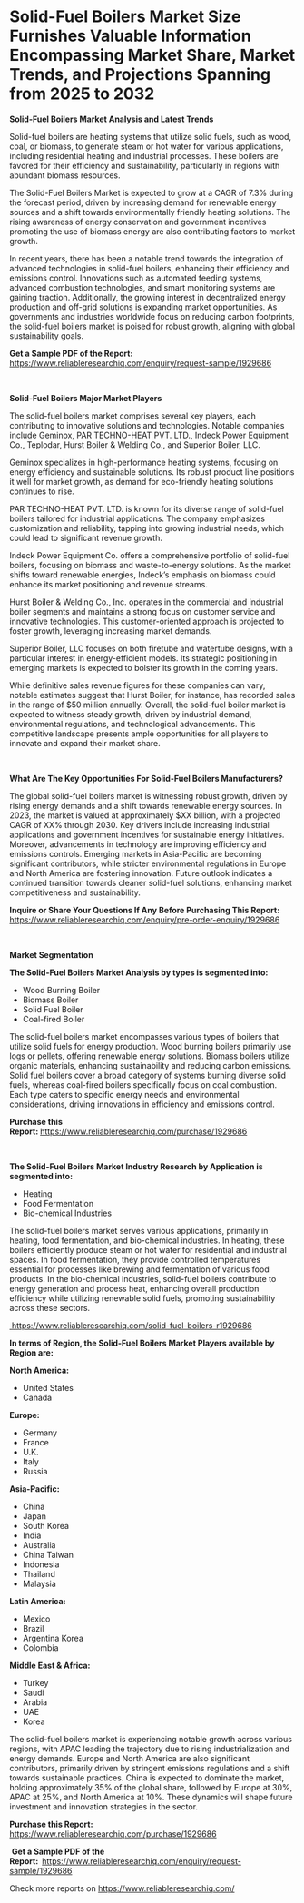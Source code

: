 <p><h1>Solid-Fuel Boilers Market Size Furnishes Valuable Information Encompassing Market Share, Market Trends, and Projections Spanning from 2025 to 2032</h1></p><p><strong>Solid-Fuel Boilers Market Analysis and Latest Trends</strong></p>
<p><p>Solid-fuel boilers are heating systems that utilize solid fuels, such as wood, coal, or biomass, to generate steam or hot water for various applications, including residential heating and industrial processes. These boilers are favored for their efficiency and sustainability, particularly in regions with abundant biomass resources. </p><p>The Solid-Fuel Boilers Market is expected to grow at a CAGR of 7.3% during the forecast period, driven by increasing demand for renewable energy sources and a shift towards environmentally friendly heating solutions. The rising awareness of energy conservation and government incentives promoting the use of biomass energy are also contributing factors to market growth. </p><p>In recent years, there has been a notable trend towards the integration of advanced technologies in solid-fuel boilers, enhancing their efficiency and emissions control. Innovations such as automated feeding systems, advanced combustion technologies, and smart monitoring systems are gaining traction. Additionally, the growing interest in decentralized energy production and off-grid solutions is expanding market opportunities. As governments and industries worldwide focus on reducing carbon footprints, the solid-fuel boilers market is poised for robust growth, aligning with global sustainability goals.</p></p>
<p><strong>Get a Sample PDF of the Report:&nbsp;</strong> <a href="https://www.reliableresearchiq.com/enquiry/request-sample/1929686?utm_campaign=104&utm_medium=2&utm_source=Github&utm_content=ia&utm_term=16012025&utm_id=solid-fuel-boilers">https://www.reliableresearchiq.com/enquiry/request-sample/1929686</a></p>
<p>&nbsp;</p>
<p><strong>Solid-Fuel Boilers Major Market Players</strong></p>
<p><p>The solid-fuel boilers market comprises several key players, each contributing to innovative solutions and technologies. Notable companies include Geminox, PAR TECHNO-HEAT PVT. LTD., Indeck Power Equipment Co., Teplodar, Hurst Boiler & Welding Co., and Superior Boiler, LLC. </p><p>Geminox specializes in high-performance heating systems, focusing on energy efficiency and sustainable solutions. Its robust product line positions it well for market growth, as demand for eco-friendly heating solutions continues to rise.</p><p>PAR TECHNO-HEAT PVT. LTD. is known for its diverse range of solid-fuel boilers tailored for industrial applications. The company emphasizes customization and reliability, tapping into growing industrial needs, which could lead to significant revenue growth.</p><p>Indeck Power Equipment Co. offers a comprehensive portfolio of solid-fuel boilers, focusing on biomass and waste-to-energy solutions. As the market shifts toward renewable energies, Indeck’s emphasis on biomass could enhance its market positioning and revenue streams.</p><p>Hurst Boiler & Welding Co., Inc. operates in the commercial and industrial boiler segments and maintains a strong focus on customer service and innovative technologies. This customer-oriented approach is projected to foster growth, leveraging increasing market demands.</p><p>Superior Boiler, LLC focuses on both firetube and watertube designs, with a particular interest in energy-efficient models. Its strategic positioning in emerging markets is expected to bolster its growth in the coming years.</p><p>While definitive sales revenue figures for these companies can vary, notable estimates suggest that Hurst Boiler, for instance, has recorded sales in the range of $50 million annually. Overall, the solid-fuel boiler market is expected to witness steady growth, driven by industrial demand, environmental regulations, and technological advancements. This competitive landscape presents ample opportunities for all players to innovate and expand their market share.</p></p>
<p>&nbsp;</p>
<p><strong>What Are The Key Opportunities For Solid-Fuel Boilers Manufacturers?</strong></p>
<p><p>The global solid-fuel boilers market is witnessing robust growth, driven by rising energy demands and a shift towards renewable energy sources. In 2023, the market is valued at approximately $XX billion, with a projected CAGR of XX% through 2030. Key drivers include increasing industrial applications and government incentives for sustainable energy initiatives. Moreover, advancements in technology are improving efficiency and emissions controls. Emerging markets in Asia-Pacific are becoming significant contributors, while stricter environmental regulations in Europe and North America are fostering innovation. Future outlook indicates a continued transition towards cleaner solid-fuel solutions, enhancing market competitiveness and sustainability.</p></p>
<p><strong>Inquire or Share Your Questions If Any Before Purchasing This Report:</strong> <a href="https://www.reliableresearchiq.com/enquiry/pre-order-enquiry/1929686?utm_campaign=104&utm_medium=2&utm_source=Github&utm_content=ia&utm_term=16012025&utm_id=solid-fuel-boilers">https://www.reliableresearchiq.com/enquiry/pre-order-enquiry/1929686</a></p>
<p>&nbsp;</p>
<p><strong>Market Segmentation</strong></p>
<p><strong>The Solid-Fuel Boilers Market Analysis by types is segmented into:</strong></p>
<p><ul><li>Wood Burning Boiler</li><li>Biomass Boiler</li><li>Solid Fuel Boiler</li><li>Coal-fired Boiler</li></ul></p>
<p><p>The solid-fuel boilers market encompasses various types of boilers that utilize solid fuels for energy production. Wood burning boilers primarily use logs or pellets, offering renewable energy solutions. Biomass boilers utilize organic materials, enhancing sustainability and reducing carbon emissions. Solid fuel boilers cover a broad category of systems burning diverse solid fuels, whereas coal-fired boilers specifically focus on coal combustion. Each type caters to specific energy needs and environmental considerations, driving innovations in efficiency and emissions control.</p></p>
<p><strong>Purchase this Report:&nbsp;</strong><a href="https://www.reliableresearchiq.com/purchase/1929686?utm_campaign=104&utm_medium=2&utm_source=Github&utm_content=ia&utm_term=16012025&utm_id=solid-fuel-boilers">https://www.reliableresearchiq.com/purchase/1929686</a></p>
<p>&nbsp;</p>
<p><strong>The Solid-Fuel Boilers Market Industry Research by Application is segmented into:</strong></p>
<p><ul><li>Heating</li><li>Food Fermentation</li><li>Bio-chemical Industries</li></ul></p>
<p><p>The solid-fuel boilers market serves various applications, primarily in heating, food fermentation, and bio-chemical industries. In heating, these boilers efficiently produce steam or hot water for residential and industrial spaces. In food fermentation, they provide controlled temperatures essential for processes like brewing and fermentation of various food products. In the bio-chemical industries, solid-fuel boilers contribute to energy generation and process heat, enhancing overall production efficiency while utilizing renewable solid fuels, promoting sustainability across these sectors.</p></p>
<p><a href="https://www.reliableresearchiq.com/solid-fuel-boilers-r1929686?utm_campaign=104&utm_medium=2&utm_source=Github&utm_content=ia&utm_term=16012025&utm_id=solid-fuel-boilers">&nbsp;https://www.reliableresearchiq.com/solid-fuel-boilers-r1929686</a></p>
<p><strong>In terms of Region, the Solid-Fuel Boilers Market Players available by Region are:</strong></p>
<p>
    <p> <strong> North America: </strong>
        <ul>
            <li>United States</li>
            <li>Canada</li>
        </ul>
        </p> 
    <p> <strong> Europe: </strong>
        <ul>
            <li>Germany</li>
            <li>France</li>
            <li>U.K.</li>
            <li>Italy</li>
            <li>Russia</li>
        </ul>
        </p> 
    <p> <strong> Asia-Pacific: </strong>
        <ul>
            <li>China</li>
            <li>Japan</li>
            <li>South Korea</li>
            <li>India</li>
            <li>Australia</li>
            <li>China Taiwan</li>
            <li>Indonesia</li>
            <li>Thailand</li>
            <li>Malaysia</li>
        </ul>
        </p> 
    <p> <strong> Latin America: </strong>
        <ul>
            <li>Mexico</li>
            <li>Brazil</li>
            <li>Argentina Korea</li>
            <li>Colombia</li>
        </ul>
        </p> 
    <p> <strong> Middle East & Africa: </strong>
        <ul>
            <li>Turkey</li>
            <li>Saudi</li>
            <li>Arabia</li>
            <li>UAE</li>
            <li>Korea</li>
        </ul>
    </p>
    </p>
<p><p>The solid-fuel boilers market is experiencing notable growth across various regions, with APAC leading the trajectory due to rising industrialization and energy demands. Europe and North America are also significant contributors, primarily driven by stringent emissions regulations and a shift towards sustainable practices. China is expected to dominate the market, holding approximately 35% of the global share, followed by Europe at 30%, APAC at 25%, and North America at 10%. These dynamics will shape future investment and innovation strategies in the sector.</p></p>
<p><strong>Purchase this Report: </strong><a href="https://www.reliableresearchiq.com/purchase/1929686?utm_campaign=104&utm_medium=2&utm_source=Github&utm_content=ia&utm_term=16012025&utm_id=solid-fuel-boilers">https://www.reliableresearchiq.com/purchase/1929686</a></p>
<p>&nbsp;<strong>Get a Sample PDF of the Report:&nbsp;&nbsp;</strong><a href="https://www.reliableresearchiq.com/enquiry/request-sample/1929686?utm_campaign=104&utm_medium=2&utm_source=Github&utm_content=ia&utm_term=16012025&utm_id=solid-fuel-boilers">https://www.reliableresearchiq.com/enquiry/request-sample/1929686</a></p>
<p><strong></strong></p>
<p>Check more reports on <a href="https://www.reliableresearchiq.com/?utm_campaign=104&utm_medium=2&utm_source=Github&utm_content=ia&utm_term=16012025&utm_id=solid-fuel-boilers">https://www.reliableresearchiq.com/</a></p>